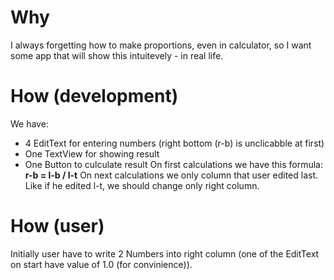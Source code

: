 # Why
I always forgetting how to make proportions, even in calculator, so I want some app that will show this intuitevely - in real life.

# How (development)
We have:
- 4 EditText for entering numbers (right bottom (r-b) is unclicabble at first)
- One TextView for showing result
- One Button to culculate result
On first calculations we have this formula:
**r-b = l-b / l-t**
On next calculations we only column that user edited last. Like if he edited l-t, we should change only right column. 

# How (user)
Initially user have to write 2 Numbers into right column (one of the EditText on start have value of 1.0 (for convinience)).

